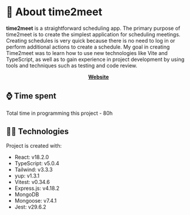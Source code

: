 # 🧐 About time2meet



**time2meet** is a straightforward scheduling app. The primary purpose of time2meet is to create the simplest application for scheduling meetings. Creating schedules is very quick because there is no need to log in or perform additional actions to create a schedule. My goal in creating Time2meet was to learn how to use new technologies like Vite and TypeScript, as well as to gain experience in project development by using tools and techniques such as testing and code review.

<div align="center" dir="auto">
<p dir="auto">
<strong>
<a href="https://time2meet.onrender.com/">Website</a>
</strong>
</p>
</div>

## ⌚ Time spent

Total time in programming this project - 80h


## 👨‍💻 Technologies

Project is created with:
* React: v18.2.0
* TypeScript: v5.0.4
* Tailwind: v3.3.3
* yup: v1.3.1
* Vitest: v0.34.6
* Express.js: v4.18.2
* MongoDB
* Mongoose: v7.4.1
* Jest: v29.6.2


